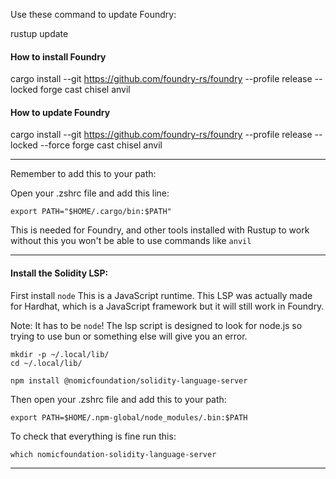 Use these command to update Foundry:

rustup update

#### How to install Foundry
cargo install --git https://github.com/foundry-rs/foundry --profile release --locked forge cast chisel anvil

#### How to update Foundry
cargo install --git https://github.com/foundry-rs/foundry --profile release --locked --force forge cast chisel anvil

---

Remember to add this to your path:

Open your .zshrc file and add this line:

```
export PATH="$HOME/.cargo/bin:$PATH"

```

This is needed for Foundry, and other tools installed with Rustup to work
without this you won't be able to use commands like `anvil`

---

#### Install the Solidity LSP:

First install `node`
This is a JavaScript runtime. This LSP was actually made for Hardhat,
which is a JavaScript framework but it will still work in Foundry.

Note: It has to be `node`! The lsp script is designed to look for node.js so
trying to use bun or something else will give you an error.

```
mkdir -p ~/.local/lib/
cd ~/.local/lib/
```

```
npm install @nomicfoundation/solidity-language-server
```

Then open your .zshrc file and add this to your path:

```
export PATH=$HOME/.npm-global/node_modules/.bin:$PATH
```

To check that everything is fine run this:

```
which nomicfoundation-solidity-language-server

```

---
